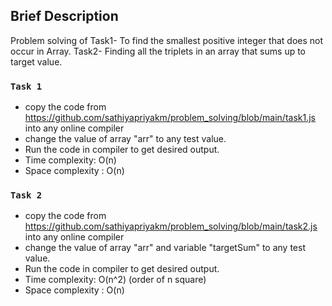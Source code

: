 
## Brief Description
Problem solving of 
Task1- To find the smallest positive integer that does not occur in Array.
Task2- Finding all the triplets in an array that sums up to target value.

### `Task 1`
  - copy the code from https://github.com/sathiyapriyakm/problem_solving/blob/main/task1.js into any online compiler
  - change the  value of array "arr" to any test value.
  - Run the code in compiler to get desired output.
  - Time complexity: O(n)
  - Space complexity : O(n)

 ### `Task 2`
  - copy the code from https://github.com/sathiyapriyakm/problem_solving/blob/main/task2.js into any online compiler
  - change the  value of array "arr" and variable "targetSum" to any test value.
  - Run the code in compiler to get desired output.
  - Time complexity: O(n^2) (order of n square)
  - Space complexity : O(n)



